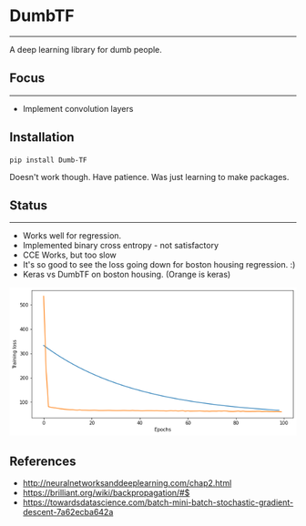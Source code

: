 # DumbTF
---
A deep learning library for dumb people. 

## Focus
---
- Implement convolution layers

## Installation
`pip install Dumb-TF`

Doesn't work though. Have patience. Was just learning to make packages.

## Status 
---
* Works well for regression.
* Implemented binary cross entropy - not satisfactory
* CCE Works, but too slow 
* It's so good to see the loss going down for boston housing regression. :)
* Keras vs DumbTF on boston housing. (Orange is keras)

<img src="images/boston_housing.png"></img>


## References
- http://neuralnetworksanddeeplearning.com/chap2.html
- https://brilliant.org/wiki/backpropagation/#$
- https://towardsdatascience.com/batch-mini-batch-stochastic-gradient-descent-7a62ecba642a